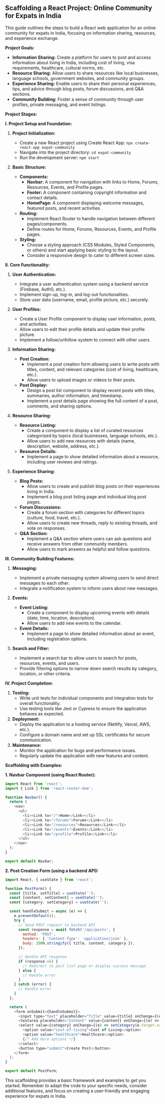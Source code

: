 ## Scaffolding a React Project: Online Community for Expats in India

This guide outlines the steps to build a React web application for an online community for expats in India, focusing on information sharing, resources, and experience exchange.

**Project Goals:**

* **Information Sharing:** Create a platform for users to post and access information about living in India, including cost of living, visa requirements, healthcare, cultural norms, etc.
* **Resource Sharing:** Allow users to share resources like local businesses, language schools, government websites, and community groups.
* **Experience Sharing:** Enable users to share their personal experiences, tips, and advice through blog posts, forum discussions, and Q&A sections.
* **Community Building:** Foster a sense of community through user profiles, private messaging, and event listings.

**Project Stages:**

**I. Project Setup and Foundation:**

1. **Project Initialization:**
   * Create a new React project using Create React App: `npx create-react-app expat-community`
   * Navigate into the project directory: `cd expat-community`
   * Run the development server: `npm start`

2. **Basic Structure:**
   * **Components:**
      * **Navbar:** A component for navigation with links to Home, Forums, Resources, Events, and Profile pages.
      * **Footer:** A component containing copyright information and contact details.
      * **HomePage:** A component displaying welcome messages, featured posts, and recent activities.
   * **Routing:**
      * Implement React Router to handle navigation between different pages/components.
      * Define routes for Home, Forums, Resources, Events, and Profile pages.
   * **Styling:**
      * Choose a styling approach (CSS Modules, Styled Components, or others) and start applying basic styling to the layout.
      * Consider a responsive design to cater to different screen sizes.

**II. Core Functionality:**

1. **User Authentication:**
   * Integrate a user authentication system using a backend service (Firebase, Auth0, etc.).
   * Implement sign-up, log-in, and log-out functionalities.
   * Store user data (username, email, profile picture, etc.) securely.

2. **User Profiles:**
   * Create a User Profile component to display user information, posts, and activities.
   * Allow users to edit their profile details and update their profile picture.
   * Implement a follow/unfollow system to connect with other users.

3. **Information Sharing:**
   * **Post Creation:**
      * Implement a post creation form allowing users to write posts with titles, content, and relevant categories (cost of living, healthcare, etc.).
      * Allow users to upload images or videos to their posts.
   * **Post Display:**
      * Design a post list component to display recent posts with titles, summaries, author information, and timestamp.
      * Implement a post details page showing the full content of a post, comments, and sharing options.

4. **Resource Sharing:**
   * **Resource Listing:**
      * Create a component to display a list of curated resources categorized by topics (local businesses, language schools, etc.).
      * Allow users to add new resources with details (name, description, website, address, etc.).
   * **Resource Details:**
      * Implement a page to show detailed information about a resource, including user reviews and ratings.

5. **Experience Sharing:**
   * **Blog Posts:**
      * Allow users to create and publish blog posts on their experiences living in India.
      * Implement a blog post listing page and individual blog post pages.
   * **Forum Discussions:**
      * Create a forum section with categories for different topics (culture, food, travel, etc.).
      * Allow users to create new threads, reply to existing threads, and vote on responses.
   * **Q&A Section:**
      * Implement a Q&A section where users can ask questions and receive answers from other community members.
      * Allow users to mark answers as helpful and follow questions.

**III. Community Building Features:**

1. **Messaging:**
   * Implement a private messaging system allowing users to send direct messages to each other.
   * Integrate a notification system to inform users about new messages.

2. **Events:**
   * **Event Listing:**
      * Create a component to display upcoming events with details (date, time, location, description).
      * Allow users to add new events to the calendar.
   * **Event Details:**
      * Implement a page to show detailed information about an event, including registration options.

3. **Search and Filter:**
   * Implement a search bar to allow users to search for posts, resources, events, and users.
   * Provide filtering options to narrow down search results by category, location, or other criteria.

**IV. Project Completion:**

1. **Testing:**
   * Write unit tests for individual components and integration tests for overall functionality.
   * Use testing tools like Jest or Cypress to ensure the application behaves as expected.
2. **Deployment:**
   * Deploy the application to a hosting service (Netlify, Vercel, AWS, etc.).
   * Configure a domain name and set up SSL certificates for secure communication.
3. **Maintenance:**
   * Monitor the application for bugs and performance issues.
   * Regularly update the application with new features and content.

**Scaffolding with Examples:**

**1. Navbar Component (using React Router):**

```javascript
import React from 'react';
import { Link } from 'react-router-dom';

function Navbar() {
  return (
    <nav>
      <ul>
        <li><Link to="/">Home</Link></li>
        <li><Link to="/forums">Forums</Link></li>
        <li><Link to="/resources">Resources</Link></li>
        <li><Link to="/events">Events</Link></li>
        <li><Link to="/profile">Profile</Link></li>
      </ul>
    </nav>
  );
}

export default Navbar;
```

**2. Post Creation Form (using a backend API):**

```javascript
import React, { useState } from 'react';

function PostForm() {
  const [title, setTitle] = useState('');
  const [content, setContent] = useState('');
  const [category, setCategory] = useState('');

  const handleSubmit = async (e) => {
    e.preventDefault();
    try {
      // Send POST request to backend API
      const response = await fetch('/api/posts', {
        method: 'POST',
        headers: { 'Content-Type': 'application/json' },
        body: JSON.stringify({ title, content, category }),
      });

      // Handle API response
      if (response.ok) {
        // Redirect to post list page or display success message
      } else {
        // Handle error
      }
    } catch (error) {
      // Handle error
    }
  };

  return (
    <form onSubmit={handleSubmit}>
      <input type="text" placeholder="Title" value={title} onChange={(e) => setTitle(e.target.value)} />
      <textarea placeholder="Content" value={content} onChange={(e) => setContent(e.target.value)} />
      <select value={category} onChange={(e) => setCategory(e.target.value)}>
        <option value="cost-of-living">Cost of Living</option>
        <option value="healthcare">Healthcare</option>
        {/* Add more options */}
      </select>
      <button type="submit">Create Post</button>
    </form>
  );
}

export default PostForm;
```

This scaffolding provides a basic framework and examples to get you started. Remember to adapt the code to your specific needs, consider additional features, and focus on creating a user-friendly and engaging experience for expats in India.
